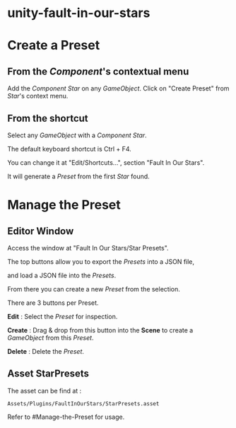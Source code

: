 # unity-fault-in-our-stars

# Create a Preset
## From the *Component*'s contextual menu
Add the *Component* *Star* on any *GameObject*.
Click on "Create Preset" from *Star*'s context menu.

## From the shortcut
Select any *GameObject* with a *Component* *Star*.

The default keyboard shortcut is Ctrl + F4.

You can change it at "Edit/Shortcuts...", section "Fault In Our Stars".

It will generate a *Preset* from the first *Star* found.

# Manage the Preset
## Editor Window
Access the window at "Fault In Our Stars/Star Presets".

The top buttons allow you to export the *Presets* into a JSON file,

and load a JSON file into the *Presets*.

From there you can create a new *Preset* from the selection.

There are 3 buttons per Preset.

**Edit** : Select the *Preset* for inspection.

**Create** : Drag & drop from this button into the **Scene** to create a *GameObject* from this *Preset*.

**Delete** : Delete the *Preset*.

## Asset StarPresets
The asset can be find at :

`Assets/Plugins/FaultInOurStars/StarPresets.asset`

Refer to #Manage-the-Preset for usage.

